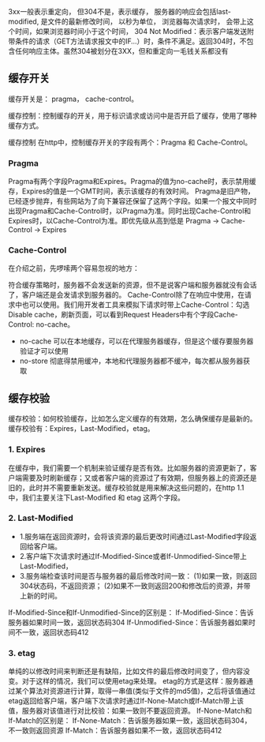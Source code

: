 3xx一般表示重定向， 但304不是，表示缓存， 
服务器的响应会包括last-modified, 是文件的最新修改时间， 以秒为单位， 
浏览器每次请求时， 会带上这个时间，如果浏览器时间小于这个时间， 
304 Not Modified：表示客户端发送附带条件的请求（GET方法请求报文中的IF…）时，条件不满足。返回304时，不包含任何响应主体。虽然304被划分在3XX，但和重定向一毛钱关系都没有

## 缓存开关
缓存开关是： pragma， cache-control。

缓存控制：控制缓存的开关，用于标识请求或访问中是否开启了缓存，使用了哪种缓存方式。

缓存控制
在http中，控制缓存开关的字段有两个：Pragma 和 Cache-Control。

### Pragma
Pragma有两个字段Pragma和Expires。Pragma的值为no-cache时，表示禁用缓存，Expires的值是一个GMT时间，表示该缓存的有效时间。
Pragma是旧产物，已经逐步抛弃，有些网站为了向下兼容还保留了这两个字段。如果一个报文中同时出现Pragma和Cache-Control时，以Pragma为准。同时出现Cache-Control和Expires时，以Cache-Control为准。即优先级从高到低是 Pragma -> Cache-Control -> Expires

### Cache-Control
在介绍之前，先啰嗦两个容易忽视的地方：

符合缓存策略时，服务器不会发送新的资源，但不是说客户端和服务器就没有会话了，客户端还是会发请求到服务器的。
Cache-Control除了在响应中使用，在请求中也可以使用。我们用开发者工具来模拟下请求时带上Cache-Control：勾选Disable cache，刷新页面，可以看到Request Headers中有个字段Cache-Control: no-cache。

* no-cache 可以在本地缓存，可以在代理服务器缓存，但是这个缓存要服务器验证才可以使用 
* no-store 彻底得禁用缓冲，本地和代理服务器都不缓冲，每次都从服务器获取
## 缓存校验
缓存校验：如何校验缓存，比如怎么定义缓存的有效期，怎么确保缓存是最新的。
缓存校验有：Expires，Last-Modified，etag。
### 1. Expires
在缓存中，我们需要一个机制来验证缓存是否有效。比如服务器的资源更新了，客户端需要及时刷新缓存；又或者客户端的资源过了有效期，但服务器上的资源还是旧的，此时并不需要重新发送。缓存校验就是用来解决这些问题的，在http 1.1 中，我们主要关注下Last-Modified 和 etag 这两个字段。

### 2. Last-Modified
*  1.服务端在返回资源时，会将该资源的最后更改时间通过Last-Modified字段返回给客户端。
*  2.客户端下次请求时通过If-Modified-Since或者If-Unmodified-Since带上Last-Modified，
*  3.服务端检查该时间是否与服务器的最后修改时间一致：
  (1)如果一致，则返回304状态码，不返回资源； 
  (2)如果不一致则返回200和修改后的资源，并带上新的时间。

If-Modified-Since和If-Unmodified-Since的区别是：
If-Modified-Since：告诉服务器如果时间一致，返回状态码304
If-Unmodified-Since：告诉服务器如果时间不一致，返回状态码412

### 3. etag
单纯的以修改时间来判断还是有缺陷，比如文件的最后修改时间变了，但内容没变。对于这样的情况，我们可以使用etag来处理。
etag的方式是这样：服务器通过某个算法对资源进行计算，取得一串值(类似于文件的md5值)，之后将该值通过etag返回给客户端，客户端下次请求时通过If-None-Match或If-Match带上该值，服务器对该值进行对比校验：如果一致则不要返回资源。
If-None-Match和If-Match的区别是：
If-None-Match：告诉服务器如果一致，返回状态码304，不一致则返回资源
If-Match：告诉服务器如果不一致，返回状态码412



